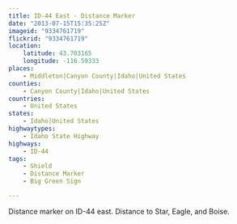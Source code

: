 ```yaml
---
title: ID-44 East - Distance Marker
date: "2013-07-15T15:35:25Z"
imageid: "9334761719"
flickrid: "9334761719"
location:
    latitude: 43.703165
    longitude: -116.59333
places:
    - Middleton|Canyon County|Idaho|United States
counties:
    - Canyon County|Idaho|United States
countries:
    - United States
states:
    - Idaho|United States
highwaytypes:
    - Idaho State Highway
highways:
    - ID-44
tags:
    - Shield
    - Distance Marker
    - Big Green Sign

---
```

Distance marker on ID-44 east.  Distance to Star, Eagle, and Boise.